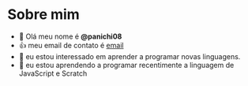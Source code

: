 # Sobre mim
- 👋 Olá meu nome é **@panichi08**
- 👍 meu email de contato é [email](caroline.panichi@escola.pr.gov.br)
- 👀 eu estou interessado em aprender a programar novas linguagens.
- 🌱 eu estou aprendendo a programar recentimente a linguagem de JavaScript e Scratch

